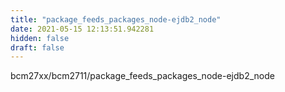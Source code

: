 ```yaml
---
title: "package_feeds_packages_node-ejdb2_node"
date: 2021-05-15 12:13:51.942281
hidden: false
draft: false
---
```


bcm27xx/bcm2711/package_feeds_packages_node-ejdb2_node


